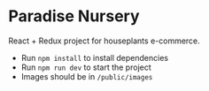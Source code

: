# Paradise Nursery
React + Redux project for houseplants e-commerce.
- Run `npm install` to install dependencies
- Run `npm run dev` to start the project
- Images should be in `/public/images`
